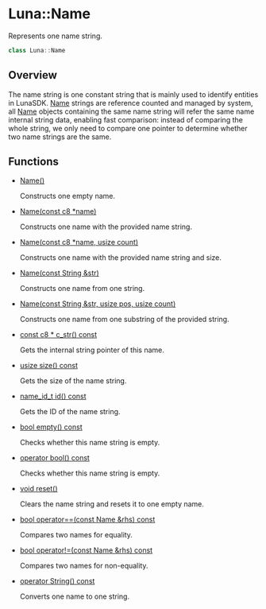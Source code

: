 # Luna::Name
Represents one name string. 

```c++
class Luna::Name
```

## Overview
The name string is one constant string that is mainly used to identify entities in LunaSDK. [Name](class_luna_1_1_name.md) strings are reference counted and managed by system, all [Name](class_luna_1_1_name.md) objects containing the same name string will refer the same name internal string data, enabling fast comparison: instead of comparing the whole string, we only need to compare one pointer to determine whether two name strings are the same. 

## Functions
* [Name()](class_luna_1_1_name_1aee637aaac62ffd89b7b7c6b6529e913b.md)

    Constructs one empty name. 

* [Name(const c8 *name)](class_luna_1_1_name_1a1a1d629fd8da2800e7153328215c852f.md)

    Constructs one name with the provided name string. 

* [Name(const c8 *name, usize count)](class_luna_1_1_name_1a7c6e6c238815764353cb0cf8f20d9de0.md)

    Constructs one name with the provided name string and size. 

* [Name(const String &str)](class_luna_1_1_name_1a711553d241082264643b3a61e70b8cb6.md)

    Constructs one name from one string. 

* [Name(const String &str, usize pos, usize count)](class_luna_1_1_name_1a97b5bb171560e992a13a551821f9b73b.md)

    Constructs one name from one substring of the provided string. 

* [const c8 * c_str() const](class_luna_1_1_name_1a5ad81a0d755899f04deb6fd793bb27f6.md)

    Gets the internal string pointer of this name. 

* [usize size() const](class_luna_1_1_name_1a79348f1b7c06b34052b42656a0279429.md)

    Gets the size of the name string. 

* [name_id_t id() const](class_luna_1_1_name_1a610a3ab098fb008aad0478beea601a76.md)

    Gets the ID of the name string. 

* [bool empty() const](class_luna_1_1_name_1a644718bb2fb240de962dc3c9a1fdf0dc.md)

    Checks whether this name string is empty. 

* [operator bool() const](class_luna_1_1_name_1a67b76affb3b5d35fa419ac234144038b.md)

    Checks whether this name string is empty. 

* [void reset()](class_luna_1_1_name_1ad20897c5c8bd47f5d4005989bead0e55.md)

    Clears the name string and resets it to one empty name. 

* [bool operator==(const Name &rhs) const](class_luna_1_1_name_1a970adff199cd33d49ec88821e8d5ef98.md)

    Compares two names for equality. 

* [bool operator!=(const Name &rhs) const](class_luna_1_1_name_1af3a1e19372a372acc6afb54dea79fadc.md)

    Compares two names for non-equality. 

* [operator String() const](class_luna_1_1_name_1ad2500b704d297c0a2cde6256112d770e.md)

    Converts one name to one string. 

